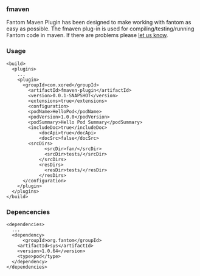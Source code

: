 ### fmaven
  Fantom Maven Plugin has been designed to make working with fantom as easy as possible. 
  The fmaven plug-in is used for compiling/testing/running Fantom code in maven. If there are problems please [let us know](https://github.com/zapletnev/fmaven/issues/new).

### Usage
    <build>
      <plugins>
        ...
        <plugin>
          <groupId>com.xored</groupId>
      		<artifactId>fmaven-plugin</artifactId>
      		<version>0.0.1-SNAPSHOT</version>
      		<extensions>true</extensions>
      		<configuration>
      	    <podName>HelloPod</podName>
            <podVersion>1.0.0</podVersion>
            <podSummary>Hello Pod Summary</podSummary>
            <includeDoc>true</includeDoc>
  			    <docApi>true</docApi>
  			    <docSrc>false</docSrc>
            <srcDirs>
    		  	  <srcDir>fan/</srcDir>
  			  	  <srcDir>tests/</srcDir>
  			    </srcDirs>
  			    <resDirs>
  			      <resDir>tests/</resDir>
  			    </resDirs>
          </configuration>
        </plugin>        
      </plugins>
    </build>
    
### Depencencies
    <dependencies>
      ...
      <dependency>
    	  <groupId>org.fantom</groupId>
        <artifactId>sys</artifactId>
        <version>1.0.64</version>
        <type>pod</type>
      </dependency>
    </dependencies>
